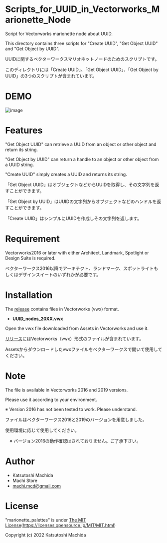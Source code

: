 # Scripts_for_UUID_in_Vectorworks_Marionette_Node

Script for Vectorworks marionette node about UUID.

This directory contains three scripts for "Create UUID", "Get Object UUID" and "Get Object by UUID".


UUIDに関するベクターワークスマリオネットノードのためのスクリプトです。

このディレクトリには「Create UUID」、「Get Object UUID」、「Get Object by UUID」の3つのスクリプトが含まれています。


# DEMO

![image](https://user-images.githubusercontent.com/104885577/185826692-9324fe5d-0f06-4faf-a0e4-e03562d2111d.png)


# Features

"Get Object UUID" can retrieve a UUID from an object or other object and return its string.

"Get Object by UUID" can return a handle to an object or other object from a UUID string.

"Create UUID" simply creates a UUID and returns its string.


「Get Object UUID」はオブジェクトなどからUUIDを取得し、その文字列を返すことができます。

「Get Object by UUID」はUUIDの文字列からオブジェクトなどのハンドルを返すことができます。

「Create UUID」はシンプルにUUIDを作成しその文字列を返します。


# Requirement

Vectorworks2016 or later with either Architect, Landmark, Spotlight or Design Suite is required.


ベクターワークス2016以降でアーキテクト、ランドマーク、スポットライトもしくはデザインスイートのいずれかが必要です。


# Installation

The [release](https://github.com/machistore/Scripts_for_UUID_in_Vectorworks_Marionette_Node/releases) contains files in Vectorworks (vwx) format.

- **UUID_nodes_20XX.vwx**

Open the vwx file downloaded from Assets in Vectorworks and use it.


[リリース](https://github.com/machistore/Scripts_for_UUID_in_Vectorworks_Marionette_Node/releases)にはVectorworks（vwx）形式のファイルが含まれています。

Assetsからダウンロードしたvwxファイルをベクターワークスで開いて使用してください。


# Note

The file is available in Vectorworks 2016 and 2019 versions.

Please use it according to your environment.

 ※ Version 2016 has not been tested to work. Please understand.
 

ファイルはベクターワークス2016と2019のバージョンを用意しました。

使用環境に応じて使用してください。

　※ バージョン2016の動作確認はされておりません。ご了承下さい。


# Author

* Katsutoshi Machida
* Machi Store
* machi.mcd@gmail.com

# License

"marionette_palettes" is under [The MIT License](https://opensource.org/licenses/mit-license.php)(https://licenses.opensource.jp/MIT/MIT.html)

Copyright (c) 2022 Katsutoshi Machida
